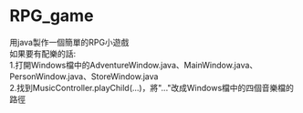 # RPG_game
用java製作一個簡單的RPG小遊戲  
如果要有配樂的話:  
1.打開Windows檔中的AdventureWindow.java、MainWindow.java、PersonWindow.java、StoreWindow.java  
2.找到MusicController.playChild(...)，將"..."改成Windows檔中的四個音樂檔的路徑  
